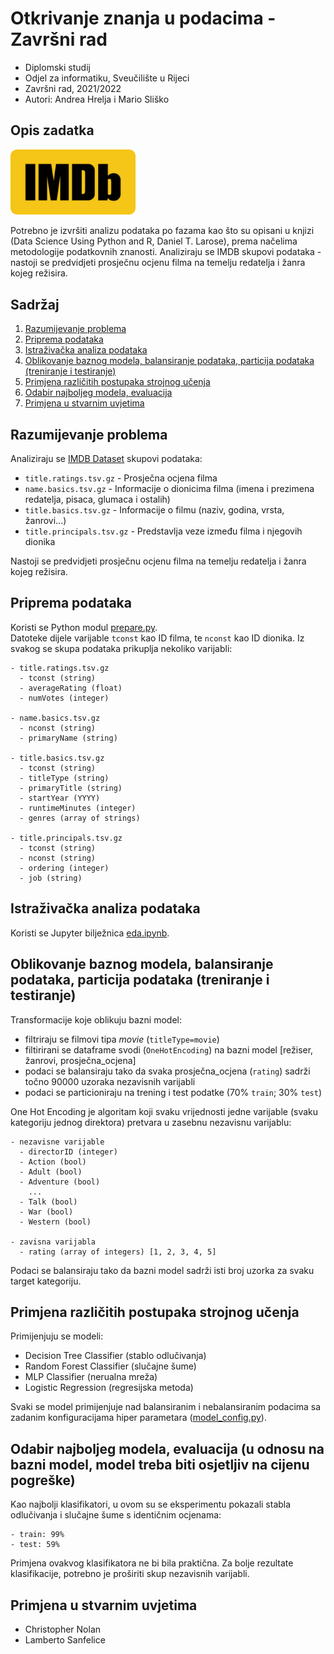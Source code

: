# Otkrivanje znanja u podacima - Završni rad

- Diplomski studij
- Odjel za informatiku, Sveučilište u Rijeci
- Završni rad, 2021/2022
- Autori: Andrea Hrelja i Mario Sliško


## Opis zadatka
<img src="assets/imdb-logo.png" alt="IMDb logo" width="200"/>

  Potrebno je izvršiti analizu podataka po fazama kao što su opisani u knjizi (Data Science Using Python and R, Daniel T. Larose), prema načelima metodologije podatkovnih znanosti. Analiziraju se IMDB skupovi podataka - nastoji se predvidjeti prosječnu ocjenu filma na temelju redatelja i žanra kojeg režisira.


## Sadržaj

1. [Razumijevanje problema](#razumijevanje)
2. [Priprema podataka](#priprema)
3. [Istraživačka analiza podataka](#eda)
4. [Oblikovanje baznog modela, balansiranje podataka, particija podataka (treniranje i testiranje)](#model)
5. [Primjena različitih postupaka strojnog učenja](#postupci)
6. [Odabir najboljeg modela, evaluacija](#evaluacija)
7. [Primjena u stvarnim uvjetima](#primjena)

## Razumijevanje problema <a name="razumijevanje"></a>

Analiziraju se [IMDB Dataset](https://www.imdb.com/interfaces/) skupovi podataka:
- `title.ratings.tsv.gz` - Prosječna ocjena filma
- `name.basics.tsv.gz` - Informacije o dionicima filma (imena i prezimena redatelja, pisaca, glumaca i ostalih)
- `title.basics.tsv.gz` - Informacije o filmu (naziv, godina, vrsta, žanrovi...)
- `title.principals.tsv.gz` - Predstavlja veze između filma i njegovih dionika

Nastoji se predvidjeti prosječnu ocjenu filma na temelju redatelja i žanra kojeg režisira.

## Priprema podataka <a name="priprema"></a>

Koristi se Python modul [prepare.py](./src/prepare.py).  
Datoteke dijele varijable `tconst` kao ID filma, te `nconst`  kao ID dionika. Iz svakog se skupa podataka prikuplja nekoliko varijabli:

    - title.ratings.tsv.gz
      - tconst (string)
      - averageRating (float)
      - numVotes (integer)

    - name.basics.tsv.gz
      - nconst (string)
      - primaryName (string)
    
    - title.basics.tsv.gz
      - tconst (string)
      - titleType (string)
      - primaryTitle (string)
      - startYear (YYYY)
      - runtimeMinutes (integer)
      - genres (array of strings)
    
    - title.principals.tsv.gz
      - tconst (string)
      - nconst (string)
      - ordering (integer)
      - job (string)


## Istraživačka analiza podataka <a name="eda"></a>

Koristi se Jupyter bilježnica [eda.ipynb](./src/eda.ipynb).  

## Oblikovanje baznog modela, balansiranje podataka, particija podataka (treniranje i testiranje) <a name="model"></a>

Transformacije koje oblikuju bazni model:
  - filtriraju se filmovi tipa *movie* (`titleType=movie`)
  - filtirirani se dataframe svodi (`OneHotEncoding`) na bazni model [režiser, žanrovi, prosječna_ocjena]
  - podaci se balansiraju tako da svaka prosječna_ocjena (`rating`) sadrži točno 90000 uzoraka nezavisnih varijabli
  - podaci se particioniraju na trening i test podatke (70% `train`; 30% `test`)

One Hot Encoding je algoritam koji svaku vrijednosti jedne varijable (svaku kategoriju jednog direktora) pretvara u zasebnu nezavisnu varijablu:

    - nezavisne varijable
      - directorID (integer)
      - Action (bool)
      - Adult (bool)
      - Adventure (bool)
        ...
      - Talk (bool)
      - War (bool)
      - Western (bool)

    - zavisna varijabla
      - rating (array of integers) [1, 2, 3, 4, 5]

Podaci se balansiraju tako da bazni model sadrži isti broj uzorka za svaku target kategoriju.  


## Primjena različitih postupaka strojnog učenja <a name="postupci"></a>

Primijenjuju se modeli:
- Decision Tree Classifier (stablo odlučivanja)
- Random Forest Classifier (slučajne šume)
- MLP Classifier (nerualna mreža)
- Logistic Regression (regresijska metoda)

Svaki se model primijenjuje nad balansiranim i nebalansiranim podacima sa zadanim konfiguracijama hiper parametara ([model_config.py](./src/model_config.py)).

## Odabir najboljeg modela, evaluacija (u odnosu na bazni model, model treba biti osjetljiv na cijenu pogreške) <a name="evaluacija"></a>

Kao najbolji klasifikatori, u ovom su se eksperimentu pokazali stabla odlučivanja i slučajne šume s identičnim ocjenama:

    - train: 99%
    - test: 59%

Primjena ovakvog klasifikatora ne bi bila praktična. Za bolje rezultate klasifikacije, potrebno je proširiti skup nezavisnih varijabli.

## Primjena u stvarnim uvjetima <a name="primjena"></a>

  - Christopher Nolan
  - Lamberto Sanfelice
